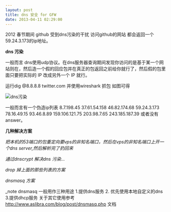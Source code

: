 ```yaml
---
layout: post
title: dns 安全 for GFW
date: 2013-04-11 02:29:00
---
```

2012 春节期间 github 受到dns污染的干扰 访问github的网站 都会返回一个59.24.3.173的ip地址。

**dns 污染**

一般而言 dns使用udp协议。在dns服务器查询期间发现你访问的是基于某一个网站则在，然后造一个假的回应包并在真正的包返回之前给你就行了，然后假的包里面只要把实际的 IP
改成另外一个 IP 就行。

运行dig @8.8.8.8 twitter.com 并使用wireshark 抓包 如图可得

![dns污染](https://mail-attachment.googleusercontent.com/attachment/u/0/?ui=2&ik=429fe34bc2&view=att&th=13c5d593b7a78fb7&attid=0.1&disp=inline&realattid=f_hc7nowqc0&safe=1&zw&saduie=AG9B_P_yefQZTkL1e79QyVqUxjWo&sadet=1361360033407&sads=3q3QrYvd1A7D8v-RpoXm83rH7qs)

一般而言有一个伪造ip列表
8.7.198.45
37.61.54.158
46.82.174.68
59.24.3.173
78.16.49.15
93.46.8.89
159.106.121.75
203.98.7.65
243.185.187.39
或者没有answer。

**几种解决方案**

_把本机的53端口的包重定向要vps的非知名端口，然后在vps的非知名端口上开一个dns server,然后解析完了扔回来_


_通过dnscrypt 解决dns 污染..._


_drop 掉上面的那些列表的方案_

_dnsmasq 方案_

_note dnsmasq 一般用作三种用途 1.提供dns服务 2. 优先使用本地自定义的dns 3.提供dhcp服务 关于其它使用参考 http://www.aslibra.com/blog/post/dnsmasq.php 文档
























